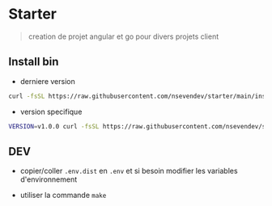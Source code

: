 # Starter

> creation de projet angular et go pour divers projets client

## Install bin

- derniere version
```bash 
curl -fsSL https://raw.githubusercontent.com/nsevendev/starter/main/install.sh | bash
```

- version specifique
```bash
VERSION=v1.0.0 curl -fsSL https://raw.githubusercontent.com/nsevendev/starter/main/install.sh | bash
```

## DEV

- copier/coller `.env.dist` en `.env` et si besoin modifier les variables d'environnement

- utiliser la commande `make`